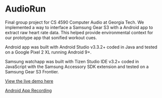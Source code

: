 # AudioRun

Final group project for CS 4590 Computer Audio at Georgia Tech. We implemented a way to interface a Samsung Gear S3 with a Android app to extract raw heart rate data. This helped provide environmental context for our prototype app that sonified workout cues. 

Android app was built with Android Studio v3.3.2+ coded in Java and tested on a Google Pixel 2 XL running Android 9+.

Samsung watchapp was built with Tizen Studio IDE v3.2+ coded in JavaScript with the Samsung Accessory SDK extension and tested on a Samsung Gear S3 Frontier.

[View the live demo here](https://drive.google.com/open?id=1c0wkBYWgylIaDtsfBVkvuYZZAcvBBQGo)

[Android App Recording](https://drive.google.com/open?id=1Cru0HxeQHB8WyP2nTi6-wlTUoGUmdDdE)
